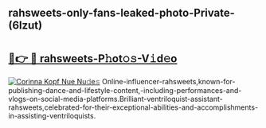 ## rahsweets-only-fans​-leaked-photo​-Private-(6lzut)


# <h2><a href="https://mediaupload.pro?title=rahsweets&ref=git">🔗👉 🔴 rahsweets-P𝚑ot𝚘𝚜-V𝚒d𝚎o</a></h2>

[![Corinna Kopf Nue Nu𝚍e𝚜](https://i.imgur.com/0qMVB7G.gif)](https://mediaupload.pro?title=rahsweets&ref=git)
Online-influencer-rahsweets,known-for-publishing-dance-and-lifestyle-content,-including-performances-and-vlogs-on-social-media-platforms.Brilliant-ventriloquist-assistant-rahsweets,celebrated-for-their-exceptional-abilities-and-accomplishments-in-assisting-ventriloquists.  